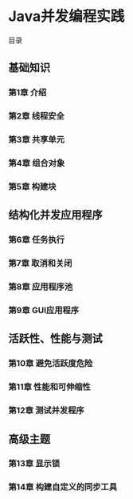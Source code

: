 # Java并发编程实践 #
目录

## 基础知识 ##

### 第1章 介绍 ###

### 第2章 线程安全 ###

### 第3章 共享单元 ###

### 第4章 组合对象 ###

### 第5章 构建块 ###

## 结构化并发应用程序 ##

### 第6章 任务执行 ###

### 第7章 取消和关闭 ###

### 第8章 应用程序池 ###

### 第9章 GUI应用程序 ###

## 活跃性、性能与测试 ##

### 第10章 避免活跃度危险 ###

### 第11章 性能和可伸缩性 ###

### 第12章 测试并发程序 ###

## 高级主题 ##

### 第13章 显示锁 ###

### 第14章 构建自定义的同步工具 ###